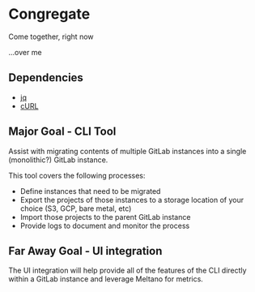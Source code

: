 # Congregate

Come together, right now

...over me

## Dependencies

- [jq](https://stedolan.github.io/jq/download/)
- [cURL](https://curl.haxx.se/download.html)

## Major Goal - CLI Tool

Assist with migrating contents of multiple GitLab instances into a single (monolithic?) GitLab instance.

This tool covers the following processes:
- Define instances that need to be migrated
- Export the projects of those instances to a storage location of your choice (S3, GCP, bare metal, etc)
- Import those projects to the parent GitLab instance
- Provide logs to document and monitor the process

## Far Away Goal - UI integration

The UI integration will help provide all of the features of the CLI directly within a GitLab instance and leverage Meltano for metrics.